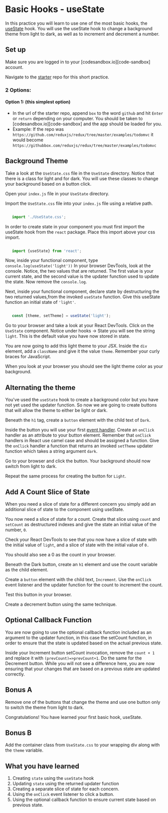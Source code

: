 # Basic Hooks - useState

In this practice you will learn to use one of the most basic hooks, the
[useState][use-state] hook. You will use the useState hook to change
a background theme from light to dark, as well as to increment and decrement
a number.

## Set up

Make sure you are logged in to your [codesandbox.io][code-sandbox] account.

Navigate to the [starter][starter] repo for this short practice.

### 2 Options:

#### Option 1: (this simplest option)

- In the url of the starter repo, append `box` to the word `github` and hit
  `Enter` or `return` depending on your computer. You should be taken to
  [codesandbox.io][code-sandbox] and the app should be loaded for you.
- Example: If the repo was
  `https://github.com/reduxjs/redux/tree/master/examples/todomvc` it would
  become `https://githubbox.com/reduxjs/redux/tree/master/examples/todomvc`

## Background Theme

Take a look at the `UseState.css` file in the `UseState` directory. Notice that
there is a class for light and for dark. You will use these classes to change
your background based on a button click.

Open your `index.js` file in your `UseState` directory.

Import the `UseState.css` file into your `index.js` file using a relative path.

```js

   import './UseState.css';

```

In order to create state in your component you must first import the useState
hook from the `react` package. Place this import above your css import.

```js

   import {useState} from 'react';

```

Now, inside your functional component, type `console.log(useState('light'))`
In your browser DevTools, look at the console. Notice, the two values that are
returned. The first value is your current state, and the second value is the
updater function used to update the state. Now remove the `console.log`.

Next, inside your functional component, declare state by destructuring the two
returned values,from the invoked `useState` function. Give this useState
function an initial state of `'light'`.

```js

   const [theme, setTheme] = useState('light');

```

Go to your browser and take a look at your React DevTools. Click on the
`UseState` component. Notice under hooks -> State you will see the string
`light`. This is the default value you have now stored in state.

You are now going to add this light theme to your JSX. Inside the `div` element,
add a `className` and give it the value `theme`. Remember your curly braces for
JavaScript.

When you look at your browser you should see the light theme color as your
background.

## Alternating the theme

You've used the `useState` hook to create a background color but you have not
yet used the updater function. So now we are going to create buttons that will
allow the theme to either be light or dark.

Beneath the `h1` tag, create a `button` element with the child text of `Dark`.

Inside the button you will use your first [event handler][event-handler]. Create
an `onClick` handler as an attribute to your button element. Remember that
`onClick` handlers in React use camel case and should be assigned a function.
Give the `onClick` handler a function that returns an invoked `setTheme` updater
function which takes a string argument `dark`.

Go to your browser and click the button. Your background should now switch from
light to dark.

Repeat the same process for creating the button for `Light`.

## Add A Count Slice of State

When you need a slice of state for a different concern you simply add an
additional slice of state to the component using useState.

You now need a slice of state for a count. Create that slice using `count` and
`setCount` as destructured indexes and give the state an initial value of the
number, `0`.

Check your React DevTools to see that you now have a slice of state with the
initial value of `light`, and a slice of state with the initial value of `0.`

You should also see a 0 as the count in your browser.

Beneath the Dark button, create an `h1` element and use the count variable as
the child element.

Create a `button` element with the child text, `Increment`. Use the `onClick`
event listener and the updater function for the count to increment the count.

Test this button in your browser.

Create a decrement button using the same technique.

## Optional Callback Function

You are now going to use the optional callback function included as an argument
to the updater function, in this case the setCount function, in order to ensure
that the state is updated based on the actual previous state.

Inside your Increment button setCount invocation, remove the `count + 1` and
replace it with `(prevCount)=>prevCount+1`. Do the same for the Decrement
button. While you will not see a difference here, you are now ensuring that your
changes that are based on a previous state are updated correctly.

## Bonus A

Remove one of the buttons that change the theme and use one button only to switch
the theme from light to dark.

Congratulations! You have learned your first basic hook, useState.

## Bonus B

Add the container class from `UseState.css` to your wrapping div along with the
`theme` variable.

## What you have learned

1. Creating `state` using the `useState` hook
2. Updating `state` using the returned updater function
3. Creating a separate slice of state for each concern.
4. Using the `onClick` event listener to click a button.
5. Using the optional callback function to ensure current
   state based on previous state.

[use-state]: https://beta.reactjs.org/reference/usestate 
[starter]: https://github.com/orgs/appacademy-starters/repositories?type=all
[event-handler]:
https://beta.reactjs.org/learn/responding-to-events#adding-event-handlers
